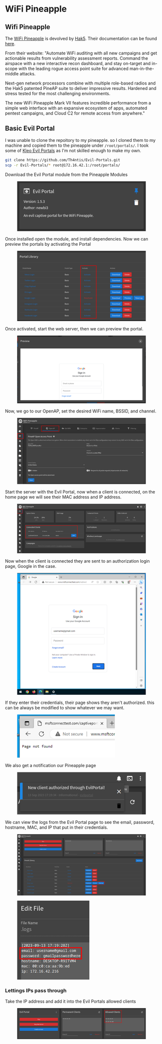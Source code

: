 # WiFi Pineapple

## Wifi Pineapple

The [WiFi Pineapple](https://shop.hak5.org/collections/wifi-pentesting/products/wifi-pineapple) is devolved by [Hak5](https://hak5.org/). Their documentation can be found [here](https://docs.hak5.org/wifi-pineapple/).

From their website: "Automate WiFi auditing with all new campaigns and get actionable results from vulnerability assessment reports. Command the airspace with a new interactive recon dashboard, and stay on-target and in-scope with the leading rogue access point suite for advanced man-in-the-middle attacks.

Next-gen network processors combine with multiple role-based radios and the Hak5 patented PineAP suite to deliver impressive results. Hardened and stress tested for the most challenging environments.

The new WiFi Pineapple Mark VII features incredible performance from a simple web interface with an expansive ecosystem of apps, automated pentest campaigns, and Cloud C2 for remote access from anywhere."

## Basic Evil Portal

I was unable to clone the repoitory to my pineapple. so I cloned them to my machine and copied them to the pineapple under `/root/portals/`. I took some of [Kleo Evil Portals](https://github.com/kleo/evilportals) as I'm not skilled enough to make my own.

```bash
git clone https://github.com/Th4ntis/Evil-Portals.git
scp -r Evil-Portals/* root@172.16.42.1:/root/portals/
```

Download the Evil Portal module from the Pineapple Modules

<figure><img src="../../../.gitbook/assets/image (1).png" alt=""><figcaption></figcaption></figure>

Once installed open the module, and install dependencies. Now we can preview the portals by activating the Portal

<figure><img src="../../../.gitbook/assets/image (1) (1).png" alt=""><figcaption></figcaption></figure>

Once activated, start the web server, then we can preview the portal.

<figure><img src="../../../.gitbook/assets/image (2).png" alt=""><figcaption></figcaption></figure>

Now, we go to our OpenAP, set the desired WiFi name, BSSID, and channel.

<figure><img src="../../../.gitbook/assets/image (3).png" alt=""><figcaption></figcaption></figure>

Start the server with the Evil Portal, now when a client is connected, on the home page we will see their MAC address and IP address.

<figure><img src="../../../.gitbook/assets/image (4).png" alt=""><figcaption></figcaption></figure>

Now when the client is connected they are sent to an authorization login page, Google in the case.&#x20;

<figure><img src="../../../.gitbook/assets/image (6).png" alt=""><figcaption></figcaption></figure>

If they enter their credentials, their page shows they aren't authorized. this can be always be modified to show whatever we may want.

<figure><img src="../../../.gitbook/assets/image (7).png" alt=""><figcaption></figcaption></figure>

We also get a notification our Pineapple page

<figure><img src="../../../.gitbook/assets/image (8).png" alt=""><figcaption></figcaption></figure>

We can view the logs from the Evil Portal page to see the email, password, hostname, MAC, and IP that put in their credentials.

<figure><img src="../../../.gitbook/assets/image (469).png" alt=""><figcaption></figcaption></figure>

<figure><img src="../../../.gitbook/assets/image (470).png" alt=""><figcaption></figcaption></figure>

### Lettings IPs pass through

Take the IP address and add it into the Evil Portals allowed clients

<figure><img src="../../../.gitbook/assets/image (471).png" alt=""><figcaption></figcaption></figure>
